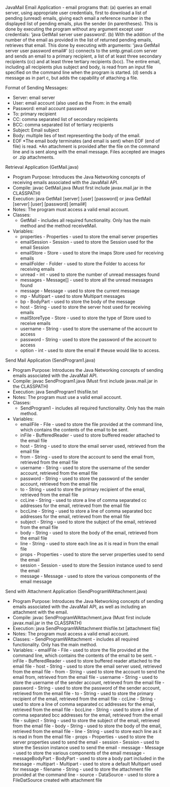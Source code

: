 JavaMail Email Application - email programs that:
  (a) queries an email server, using appropriate user credentials, first to download a list of pending (unread) emails, giving each email a reference number in the displayed list of pending emails, plus the sender (in parentheses). This is done by executing the program without any argument except user credentials: ‘java GetMail server user password’.
  (b) With the addition of the number of the email as provided in the list of returned pending emails, retrieves that email. This done by executing with arguments: 'java GetMail server user password email#'
  (c) connects to the smtp.gmail.com server and sends an email to a primary recipient, a list of at least three secondary recipients (cc) and at least three tertiary recipients (bcc). The entire email, including all recipients plus subject and body, is read from an input file specified on the command line when the program is started.
  (d) sends a message as in part c, but adds the capability of attaching a file.

Format of Sending Messages:

- Server: email server
- User: email account (also used as the From: in the email)
- Password: email account password
- To: primary recipient
- CC: comma separated list of secondary recipients
- BCC: comma separated list of tertiary recipients
- Subject: Email subject
- Body: multiple lies of text representing the body of the email.
- EOF
*The email body terminates (and email is sent) when EOF (end of file) is read.
*An attachment is provided after the file on the command line and is sent along
             with the email message.  Files accepted are images or .zip attachments.
 
Retrieval Application (GetMail.java)
 
- Program Purpose:
      Introduces the Java Networking concepts of receiving emails associated with the 
      JavaMail API.
- Compile: javac GetMail.java (Must first include javax.mail.jar in the CLASSPATH)
- Execution: java GetMail [server] [user] [password] or java GetMail [server] [user] [password] [email#]
- Notes:  The program must access a valid email account.
- Classes: 
  - GetMail - includes all required functionality. Only has the main method and the 
          method receiveMail.
- Variables:
  - properties - Properties - used to store the email server properties
  - emailSession - Session - used to store the Session used for the email Session
  - emailStore - Store - used to store the imaps Store used for receiving emails
  - emailFolder - Folder - used to store the Folder to access for receiving emails
  - unread - int - used to store the number of unread messages found
  - messages - Message[] - used to store all the unread messages found
  - message - Message - used to store the current message
  - mp - Multipart - used to store Multipart messages
  - bp - BodyPart - used to store the body of the message
  - host - String - used to store the server host used for receiving emails
  - mailStoreType - Store - used to store the type of Store used to receive emails
  - username - String - used to store the username of the account to access
  - password - String - used to store the password of the account to access
  - option - int - used to store the email # theuse would like to access.


Send Mail Application (SendProgram1.java)
- Program Purpose:
      Introduces the Java Networking concepts of sending emails associated with the 
      JavaMail API.
- Compile: javac SendProgram1.java (Must first include javax.mail.jar in the CLASSPATH)
- Execution: java SendProgram1 thisfile.txt
- Notes:  The program must use a valid email account.
- Classes: 
  - SendProgram1 - includes all required functionality. Only has the main method.
- Variables:
   - emailFile - File - used to store the file provided at the command line, which 
            contains the contents of the email to be sent.
   - inFile - BufferedReader - used to store buffered reader attached to the email file
   - host - String - used to store the email server used, retrieved from the email file
   - from - String - used to store the account to send the email from, retrieved from 
            the email file
   - username - String - used to store the username of the sender account, retrieved from
            the email file
   - password - String - used to store the password of the sender account, retrieved from
            the email file
   - to - String - used to store the primary recipient of the email, retrieved from the 
            email file
   - ccLine - String - used to store a line of comma separated cc addresses for the email, 
            retrieved from the email file
   - bccLine - String - used to store a line of comma separated bcc addresses for the email,
            retrieved from the email file
   - subject - String - used to store the subject of the email, retrieved from the email file
   - body - String - used to store the body of the email, retrieved from the email file
   - line - String - used to store each line as it is read in from the email file
   - props - Properties - used to store the server properties used to send the email
   - session - Session - used to store the Session instance used to send the email
   - message - Message - used to store the various components of the email message

Send with Attachment Application (SendProgramWAttachment.java)
- Program Purpose:
      Introduces the Java Networking concepts of sending emails associated with the 
      JavaMail API, as well as including an attachment with the email.
- Compile: javac SendProgramWAttachment.java (Must first include javax.mail.jar in the CLASSPATH)
- Execution: java SendProgramWAttachment thisfile.txt [attachment file]
- Notes:  The program must access a valid email account.
- Classes: 
      - SendProgramWAttachment - includes all required functionality. Only has the main method.
- Variables:
      - emailFile - File - used to store the file provided at the command line, which 
            contains the contents of the email to be sent.
      - inFile - BufferedReader - used to store buffered reader attached to the email file
      - host - String - used to store the email server used, retrieved from the email file
      - from - String - used to store the account to send the email from, retrieved from 
            the email file
      - username - String - used to store the username of the sender account, retrieved from
            the email file
      - password - String - used to store the password of the sender account, retrieved from
            the email file
      - to - String - used to store the primary recipient of the email, retrieved from the 
            email file
      - ccLine - String - used to store a line of comma separated cc addresses for the email, 
            retrieved from the email file
      - bccLine - String - used to store a line of comma separated bcc addresses for the email,
            retrieved from the email file
      - subject - String - used to store the subject of the email, retrieved from the email file
      - body - String - used to store the body of the email, retrieved from the email file
      - line - String - used to store each line as it is read in from the email file
      - props - Properties - used to store the server properties used to send the email
      - session - Session - used to store the Session instance used to send the email
      - message - Message - used to store the various components of the email message
      - messageBodyPart - BodyPart - used to store a body part included in the message
      - multipart - Multipart - used to store a default Multipart used for message
      - filename - String - used to store the attachment file provided at the command line
      - source - DataSource - used to store a FileDatSource created with attachment file

